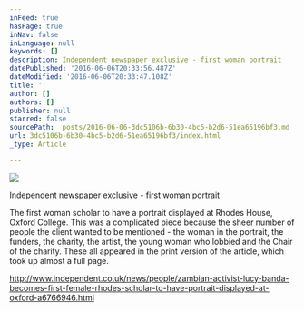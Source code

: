 ```yaml
---
inFeed: true
hasPage: true
inNav: false
inLanguage: null
keywords: []
description: Independent newspaper exclusive - first woman portrait
datePublished: '2016-06-06T20:33:56.487Z'
dateModified: '2016-06-06T20:33:47.108Z'
title: ''
author: []
authors: []
publisher: null
starred: false
sourcePath: _posts/2016-06-06-3dc5106b-6b30-4bc5-b2d6-51ea65196bf3.md
url: 3dc5106b-6b30-4bc5-b2d6-51ea65196bf3/index.html
_type: Article

---
```

![](https://the-grid-user-content.s3-us-west-2.amazonaws.com/f1a5f17a-d60e-4b51-aa54-16a458065f57.png)

Independent newspaper exclusive - first woman portrait

The first woman scholar to have a portrait displayed at Rhodes House, Oxford College. This was a complicated piece because the sheer number of people the client wanted to be mentioned - the woman in the portrait, the funders, the charity, the artist, the young woman who lobbied and the Chair of the charity. These all appeared in the print version of the article, which took up almost a full page. 

http://www.independent.co.uk/news/people/zambian-activist-lucy-banda-becomes-first-female-rhodes-scholar-to-have-portrait-displayed-at-oxford-a6766946.html